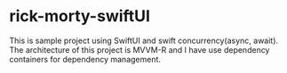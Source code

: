 # rick-morty-swiftUI
This is sample project using SwiftUI and swift concurrency(async, await). The architecture of this project is MVVM-R and I have use dependency containers for dependency management.
